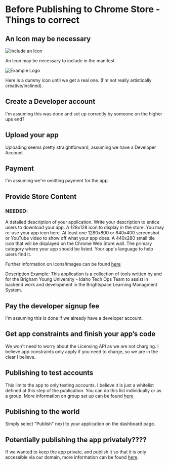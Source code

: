 # Before Publishing to Chrome Store - Things to correct

## An Icon may be necessary 

![Include an Icon](http://i.imgur.com/qhS7ySi.png) 

An Icon may be necessary to include in the manifest.

![Example Logo](http://i.imgur.com/MwRQs76.png)

Here is a dummy icon until we get a real one. (I'm not really artistically creative/inclined).

## Create a Developer account

I'm assuming this was done and set up correctly by someone on the higher ups end?

## Upload your app

Uploading seems pretty straightforward, assuming we have a Developer Account

## Payment

I'm assuming we're omitting payment for the app.

## Provide Store Content

### NEEDED: 
A detailed description of your application. Write your description to entice users to download your app.
A 128x128 icon to display in the store. You may re-use your app icon here.
At least one 1280x800 or 640x400 screenshot or YouTube video to show off what your app does.
A 440x280 small tile icon that will be displayed on the Chrome Web Store wall.
The primary category where your app should be listed.
Your app's language to help users find it.

Further information on Icons/images can be found [here](https://developer.chrome.com/webstore/images)

Description Example: 
This application is a collection of tools written by and for the Brigham Young University - Idaho Tech Ops Team to assist in backend work and development in the Brightspace Learning Managment System. 

## Pay the developer signup fee

I'm assuming this is done if we already have a developer account.

## Get app constraints and finish your app’s code

We won't need to worry about the Licensing API as we are not charging. I believe app constraints only apply if you need to charge, so we are in the clear I believe.

## Publishing to test accounts

This limits the app to only testing accounts. I believe it is just a whitelist defined at this step of the publication. You can do this list individually or as a group. More information on group set up can be found [here](https://developer.chrome.com/webstore/publish#set-up-group-publishing)

## Publishing to the world

Simply select "Publish" next to your application on the dashboard page. 

## Potentially publishing the app privately????

If we wanted to keep the app private, and publish it so that it is only accessible via our domain, more information can be found [here](https://support.google.com/chrome/a/answer/2663860?hl=en).

